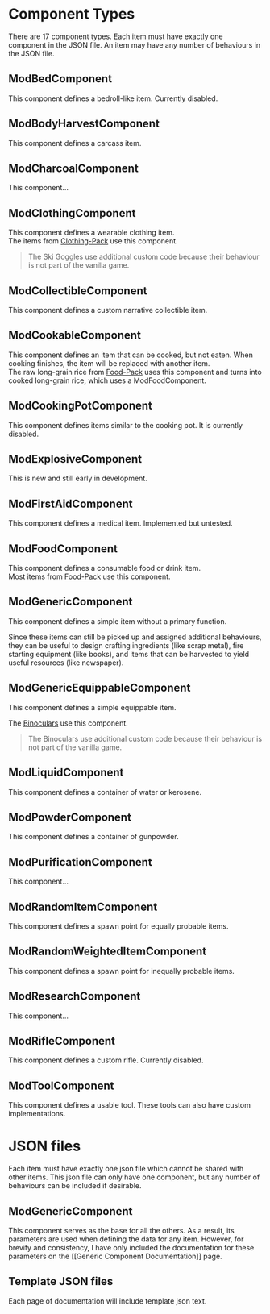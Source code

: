 # Component Types
There are 17 component types. Each item must have exactly one component in the JSON file. An item may have any number of behaviours in the JSON file.

## ModBedComponent

This component defines a bedroll-like item. Currently disabled.

## ModBodyHarvestComponent

This component defines a carcass item.

## ModCharcoalComponent

This component...

## ModClothingComponent

This component defines a wearable clothing item.  
The items from [Clothing-Pack](https://github.com/ds5678/Clothing-Pack) use this component.
> The Ski Goggles use additional custom code because their behaviour is not part of the vanilla game.

## ModCollectibleComponent

This component defines a custom narrative collectible item.

## ModCookableComponent

This component defines an item that can be cooked, but not eaten. When cooking finishes, the item will be replaced with another item.<br/>
The raw long-grain rice from [Food-Pack](https://github.com/ds5678/Food-Pack) uses this component and turns into cooked long-grain rice, which uses a ModFoodComponent.

## ModCookingPotComponent

This component defines items similar to the cooking pot. It is currently disabled.

## ModExplosiveComponent

This is new and still early in development.

## ModFirstAidComponent

This component defines a medical item. Implemented but untested.

## ModFoodComponent

This component defines a consumable food or drink item.<br/>
Most items from [Food-Pack](https://github.com/ds5678/Food-Pack) use this component.

## ModGenericComponent

This component defines a simple item without a primary function.  

Since these items can still be picked up and assigned additional behaviours, they can be useful to design crafting ingredients (like scrap metal), fire starting equipment (like books), and items that can be harvested to yield useful resources (like newspaper).

## ModGenericEquippableComponent

This component defines a simple equippable item.

The [Binoculars](https://github.com/ds5678/Binoculars) use this component.
> The Binoculars use additional custom code because their behaviour is not part of the vanilla game.

## ModLiquidComponent

This component defines a container of water or kerosene.

## ModPowderComponent

This component defines a container of gunpowder.

## ModPurificationComponent

This component...

## ModRandomItemComponent

This component defines a spawn point for equally probable items.

## ModRandomWeightedItemComponent

This component defines a spawn point for inequally probable items.

## ModResearchComponent

This component...

## ModRifleComponent

This component defines a custom rifle. Currently disabled.

## ModToolComponent

This component defines a usable tool. These tools can also have custom implementations.

# JSON files

Each item must have exactly one json file which cannot be shared with other items. This json file can only have one component, but any number of behaviours can be included if desirable.

## ModGenericComponent

This component serves as the base for all the others. As a result, its parameters are used when defining the data for any item. However, for brevity and consistency, I have only included the documentation for these parameters on the [[Generic Component Documentation]] page.

## Template JSON files

Each page of documentation will include template json text.
